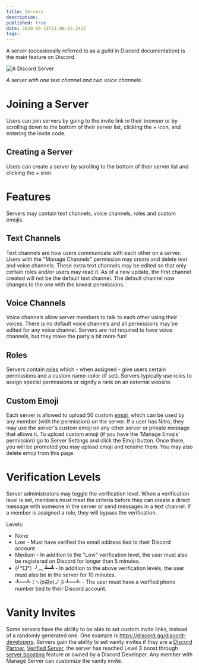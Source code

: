 ```yaml
---
title: Servers
description: 
published: true
date: 2020-05-15T11:06:12.241Z
tags: 
---
```


A server (occasionally referred to as a *guild* in Discord documentation) is the main feature on Discord.


![A Discord Server](https://github.com/DiscordiaWiki/wiki/blob/master/uploads/servers/discordserver.png?raw=true "A Discord Server")

*A server with one text channel and two voice channels.*

# Joining a Server
Users can join servers by going to the invite link in their browser or by scrolling down to the bottom of their server list, clicking the + icon, and entering the invite code.

## Creating a Server
Users can create a server by scrolling to the bottom of their server list and clicking the + icon.


# Features
Servers may contain text channels, voice channels, roles and custom emojis.

## Text Channels
Text channels are how users communicate with each other on a server. Users with the "Manage Channels" permission may create and delete text and voice channels. These extra text channels may be edited so that only certain roles and/or users may read it. As of a new update, the first channel created will not be the default text channel. The default channel now changes to the one with the lowest permissions.

## Voice Channels
Voice channels allow server members to talk to each other using their voices. There is no default voice channels and all permissions may be edited for any voice channel. Servers are not required to have voice channels, but they make the party a bit more fun!

## Roles
Servers contain [roles](/roles) which - when assigned - give users certain permissions and a custom name-color (if set). Servers typically use roles to assign special permissions or signify a rank on an external website.

## Custom Emoji
Each server is allowed to upload 50 custom [emoji](/emoji), which can be used by any member (with the permission) on the server. If a user has Nitro, they may use the server's custom emoji on any other server or private message that allows it. To upload custom emoji (if you have the 'Manage Emojis' permission) go to Server Settings and click the Emoji button. Once there, you will be promoted you may upload emoji and rename them. You may also delete emoji from this page.


# Verification Levels
Server administrators may toggle the verification level. When a verification level is set, members must meet the criteria before they can create a direct message with someone in the server or send messages in a text channel. If a member is assigned a role, they will bypass the verification.

Levels:
* None
* Low - Must have verified the email address tied to their Discord account.
* Medium - In addition to the "Low" verification level, the user must also be registered on Discord for longer than 5 minutes.
* (╯°□°）╯︵ ┻━┻ - In addition to the above verification levels, the user must also be in the server for 10 minutes.
* ┻━┻ ﾐヽ(ಠ益ಠ)ノ彡┻━┻ - The user must have a verified phone number tied to their Discord account.


# Vanity Invites
Some servers have the ability to be able to set custom invite links, instead of a randomly generated one. One example is https://discord.gg/discord-developers. Servers gain the ability to set vanity invites if they are a [Discord Partner](/partner), [Verified Server](/verified-servers), the server has reached Level 3 boost through [server boosting](/server-boosting) feature or owned by a Discord Developer. Any member with Manage Server can customize the vanity invite.